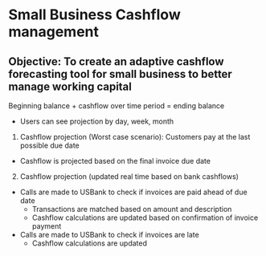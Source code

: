 # Small Business Cashflow management

## Objective: To create an adaptive cashflow forecasting tool for small business to better manage working capital

Beginning balance + cashflow over time period = ending balance
  - Users can see projection by day, week, month

1. Cashflow projection (Worst case scenario): Customers pay at the last possible due date

  - Cashflow is projected based on the final invoice due date

2. Cashflow projection (updated real time based on bank cashflows)

  - Calls are made to USBank to check if invoices are paid ahead of due date
      - Transactions are matched based on amount and description 
      - Cashflow calculations are updated based on confirmation of invoice payment
  - Calls are made to USBank to check if invoices are late
      - Cashflow calculations are updated
  




